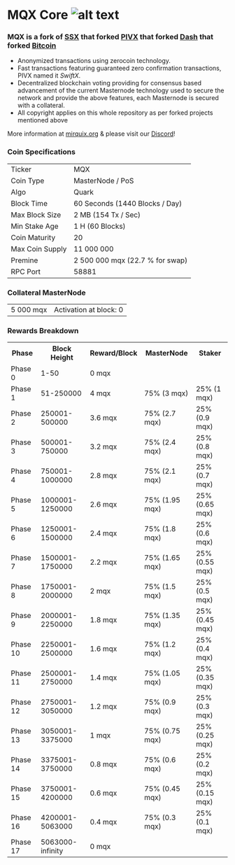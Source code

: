 # MQX Core ![alt text](https://www.explorer.mirquix.org/images/mirquix.png)

### MQX is a fork of [SSX](https://github.com/stakeshare-core/stakeshare) that forked [PIVX](https://github.com/PIVX-Project/PIVX) that forked [Dash](https://github.com/dashpay/dash) that forked [Bitcoin](https://github.com/bitcoin/bitcoin)

- Anonymized transactions using zerocoin technology.
- Fast transactions featuring guaranteed zero confirmation transactions, PIVX named it _SwiftX_.
- Decentralized blockchain voting providing for consensus based advancement of the current Masternode
  technology used to secure the network and provide the above features, each Masternode is secured
  with a collateral.
- All copyright applies on this whole repository as per forked projects mentioned above

More information at [mirquix.org](http://www.mirquix.org/) & please visit our [Discord](https://discord.gg/ebneFd7)!

### Coin Specifications
<table>
<tr><td>Ticker</td><td>MQX</td></tr>
<tr><td>Coin Type</td><td>MasterNode / PoS</td></tr>
<tr><td>Algo</td><td>Quark</td></tr>
<tr><td>Block Time</td><td>60 Seconds (1440 Blocks / Day)</td></tr>
<tr><td>Max Block Size</td><td>2 MB (154 Tx / Sec)</td></tr>
<tr><td>Min Stake Age</td><td>1 H (60 Blocks)</td></tr>
<tr><td>Coin Maturity</td><td>20</td></tr>
<tr><td>Max Coin Supply</td><td>11 000 000</td></tr>
<tr><td>Premine</td><td>2 500 000 mqx (22.7 % for swap)</td></tr>
<tr><td>RPC Port</td><td>58881</td></tr>
</table>

### Collateral MasterNode
<table>
<tr><td>5 000 mqx</td><td>Activation at block: 0</td></tr>
</table>

### Rewards Breakdown
<table>
<th>Phase</th><th>Block Height</th><th>Reward/Block</th><th>MasterNode</th><th>Staker</th>
<tr><td>Phase 0</td><td>1-50</td><td>0 mqx</td><td></td><td></td></tr>
<tr><td>Phase 1</td><td>51-250000</td><td>4 mqx</td><td>75% (3 mqx)</td><td>25% (1 mqx)</td></tr>
<tr><td>Phase 2</td><td>250001-500000</td><td>3.6 mqx</td><td>75% (2.7 mqx)</td><td>25% (0.9 mqx)</td></tr>
<tr><td>Phase 3</td><td>500001-750000</td><td>3.2 mqx</td><td>75% (2.4 mqx)</td><td>25% (0.8 mqx)</td></tr>
<tr><td>Phase 4</td><td>750001-1000000</td><td>2.8 mqx</td><td>75% (2.1 mqx)</td><td>25% (0.7 mqx)</td></tr>
<tr><td>Phase 5</td><td>1000001-1250000</td><td>2.6 mqx</td><td>75% (1.95 mqx)</td><td>25% (0.65 mqx)</td></tr>
<tr><td>Phase 6</td><td>1250001-1500000</td><td>2.4 mqx</td><td>75% (1.8 mqx)</td><td>25% (0.6 mqx)</td></tr>
<tr><td>Phase 7</td><td>1500001-1750000</td><td>2.2 mqx</td><td>75% (1.65 mqx)</td><td>25% (0.55 mqx)</td></tr>
<tr><td>Phase 8</td><td>1750001-2000000</td><td>2 mqx</td><td>75% (1.5 mqx)</td><td>25% (0.5 mqx)</td></tr>
<tr><td>Phase 9</td><td>2000001-2250000</td><td>1.8 mqx</td><td>75% (1.35 mqx)</td><td>25% (0.45 mqx)</td></tr>
<tr><td>Phase 10</td><td>2250001-2500000</td><td>1.6 mqx</td><td>75% (1.2 mqx)</td><td>25% (0.4 mqx)</td></tr>
<tr><td>Phase 11</td><td>2500001-2750000</td><td>1.4 mqx</td><td>75% (1.05 mqx)</td><td>25% (0.35 mqx)</td></tr>
<tr><td>Phase 12</td><td>2750001-3050000</td><td>1.2 mqx</td><td>75% (0.9 mqx)</td><td>25% (0.3 mqx)</td></tr>
<tr><td>Phase 13</td><td>3050001-3375000</td><td>1 mqx</td><td>75% (0.75 mqx)</td><td>25% (0.25 mqx)</td></tr>  
<tr><td>Phase 14</td><td>3375001-3750000</td><td>0.8 mqx</td><td>75% (0.6 mqx)</td><td>25% (0.2 mqx)</td></tr>
<tr><td>Phase 15</td><td>3750001-4200000</td><td>0.6 mqx</td><td>75% (0.45 mqx)</td><td>25% (0.15 mqx)</td></tr>
<tr><td>Phase 16</td><td>4200001-5063000</td><td>0.4 mqx</td><td>75% (0.3 mqx)</td><td>25% (0.1 mqx)</td></tr>
<tr><td>Phase 17</td><td>5063000-infinity</td><td>0 mqx</td><td></td><td></td></tr>
</table>

